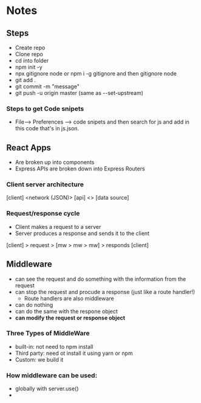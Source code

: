 # Notes

## Steps

- Create repo
- Clone repo
- cd into folder
- npm init -y
- npx gitignore node or npm i -g gitignore and then gitignore node
- git add .
- git commit -m "message"
- git push -u origin master (same as --set-upstream)

### Steps to get Code snipets
- File--> Preferences --> code snipets and then search for js and add in this code that's in js.json.

## React Apps
- Are broken up into components
- Express APIs are broken down into Express Routers

### Client server architecture
[client] <network (JSON)> [api] <> [data source]

### Request/response cycle
- Client makes a request to a server
- Server produces a response and sends it to the client

[client] > request > [mw > mw > mw] > responds [client]

## Middleware
- can see the request and do something with the information from the request
- can stop the request and procude a response (just like a route handler!)
    - Route handlers are also middleware
- can do nothing
- can do the same with the respone object
- **can modify the request or response object**
### Three Types of MiddleWare
-  built-in: not need to npm install
- Third party: need ot install it using yarn or npm
- Custom: we build it

### How middleware can be used:
- globally with server.use()
- 
